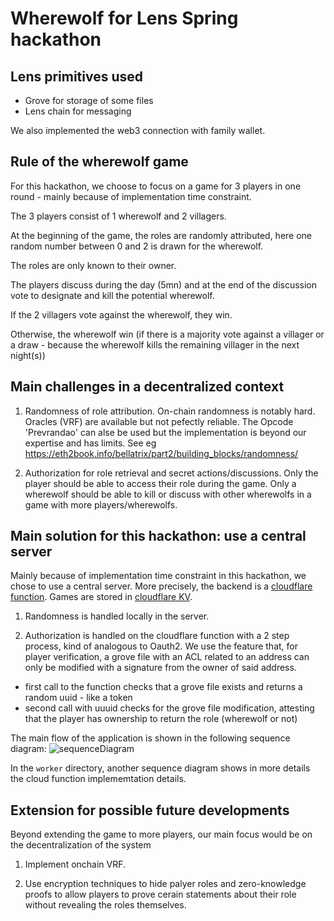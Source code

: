 # Wherewolf for Lens Spring hackathon

## Lens primitives used
- Grove for storage of some files
- Lens chain for messaging

We also implemented the web3 connection with family wallet.

## Rule of the wherewolf game
For this hackathon, we choose to focus on a game for 3 players in one round - mainly because of implementation time constraint.

The 3 players consist of 1 wherewolf and 2 villagers.

At the beginning of the game, the roles are randomly attributed, here one random number between 0 and 2 is drawn for the wherewolf.

The roles are only known to their owner.

The players discuss during the day (5mn) and at the end of the discussion vote to designate and kill the potential wherewolf.

If the 2 villagers vote against the wherewolf, they win.

Otherwise, the wherewolf win (if there is a majority vote against a villager or a draw - because the wherewolf kills the remaining villager in the next night(s))

## Main challenges in a decentralized context
1. Randomness of role attribution. On-chain randomness is notably hard. Oracles (VRF) are available but not pefectly reliable.
The Opcode 'Prevrandao' can alse be used but the implementation is beyond our expertise and has limits. See eg https://eth2book.info/bellatrix/part2/building_blocks/randomness/

2. Authorization for role retrieval and secret actions/discussions.
Only the player should be able to access their role during the game.
Only a wherewolf should be able to kill or discuss with other wherewolfs in a game with more players/wherewolfs.

## Main solution for this hackathon: use a central server
Mainly because of implementation time constraint in this hackathon, we chose to use a central server.
More precisely, the backend is a [cloudflare function](https://developers.cloudflare.com/pages/functions/). Games are stored in [cloudflare KV](https://developers.cloudflare.com/kv/).
1. Randomness is handled locally in the server.

2. Authorization is handled on the cloudflare function with a 2 step process, kind of analogous to Oauth2.
We use the feature that, for player verification, a grove file with an ACL related to an address can only be modified with a signature from the owner of said address.
- first call to the function checks that a grove file exists and returns a random uuid - like a token
- second call with uuuid checks for the grove file modification, attesting that the player has ownership to return the role (wherewolf or not)

The main flow of the application is shown in the following sequence diagram:
![sequenceDiagram](https://github.com/user-attachments/assets/817af554-247b-4bab-93cf-f8f21bc30c06)

In the `worker` directory, another sequence diagram shows in more details the cloud function implememtation details.

## Extension for possible future developments
Beyond extending the game to more players, our main focus would be on the decentralization of the system
1. Implement onchain VRF.

2. Use encryption techniques to hide palyer roles and
zero-knowledge proofs to allow players to prove cerain statements about their role without revealing the roles themselves.

